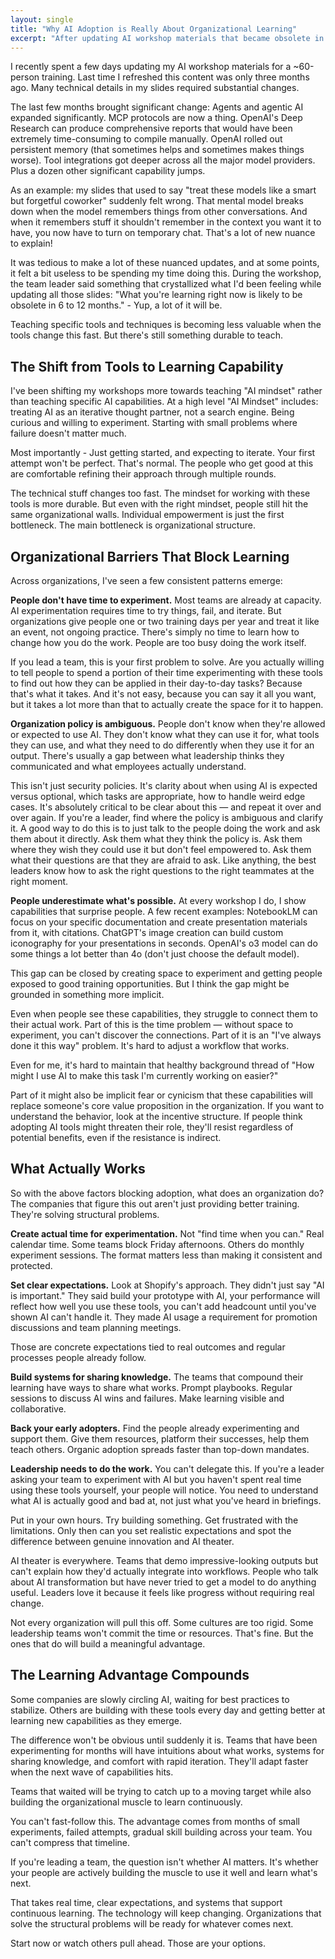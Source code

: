 ```yaml
---
layout: single
title: "Why AI Adoption is Really About Organizational Learning"
excerpt: "After updating AI workshop materials that became obsolete in 3 months, I realized the real challenge isn't keeping up with tools - it's building organizations that can learn and adapt continuously."
---
```


I recently spent a few days updating my AI workshop materials for a ~60-person training. Last time I refreshed this content was only three months ago. Many technical details in my slides required substantial changes.

The last few months brought significant change: Agents and agentic AI expanded significantly. MCP protocols are now a thing. OpenAI's Deep Research can produce comprehensive reports that would have been extremely time-consuming to compile manually. OpenAI rolled out persistent memory (that sometimes helps and sometimes makes things worse). Tool integrations got deeper across all the major model providers. Plus a dozen other significant capability jumps.

As an example: my slides that used to say "treat these models like a smart but forgetful coworker" suddenly felt wrong. That mental model breaks down when the model remembers things from other conversations. And when it remembers stuff it shouldn't remember in the context you want it to have, you now have to turn on temporary chat. That's a lot of new nuance to explain!

It was tedious to make a lot of these nuanced updates, and at some points, it felt a bit useless to be spending my time doing this. During the workshop, the team leader said something that crystallized what I'd been feeling while updating all those slides: "What you're learning right now is likely to be obsolete in 6 to 12 months." - Yup, a lot of it will be.

Teaching specific tools and techniques is becoming less valuable when the tools change this fast. But there's still something durable to teach.

## The Shift from Tools to Learning Capability

I've been shifting my workshops more towards teaching "AI mindset" rather than teaching specific AI capabilities. At a high level "AI Mindset" includes: treating AI as an iterative thought partner, not a search engine. Being curious and willing to experiment. Starting with small problems where failure doesn't matter much. 

Most importantly - Just getting started, and expecting to iterate. Your first attempt won't be perfect. That's normal. The people who get good at this are comfortable refining their approach through multiple rounds.

The technical stuff changes too fast. The mindset for working with these tools is more durable. But even with the right mindset, people still hit the same organizational walls. Individual empowerment is just the first bottleneck. The main bottleneck is organizational structure.

## Organizational Barriers That Block Learning

Across organizations, I've seen a few consistent patterns emerge:

**People don't have time to experiment.** Most teams are already at capacity. AI experimentation requires time to try things, fail, and iterate. But organizations give people one or two training days per year and treat it like an event, not ongoing practice. There's simply no time to learn how to change how you do the work. People are too busy doing the work itself.

If you lead a team, this is your first problem to solve. Are you actually willing to tell people to spend a portion of their time experimenting with these tools to find out how they can be applied in their day-to-day tasks? Because that's what it takes. And it's not easy, because you can say it all you want, but it takes a lot more than that to actually create the space for it to happen.

**Organization policy is ambiguous.** People don't know when they're allowed or expected to use AI. They don't know what they can use it for, what tools they can use, and what they need to do differently when they use it for an output. There's usually a gap between what leadership thinks they communicated and what employees actually understand.

This isn't just security policies. It's clarity about when using AI is expected versus optional, which tasks are appropriate, how to handle weird edge cases. It's absolutely critical to be clear about this — and repeat it over and over again. If you're a leader, find where the policy is ambiguous and clarify it. A good way to do this is to just talk to the people doing the work and ask them about it directly. Ask them what they think the policy is. Ask them where they wish they could use it but don't feel empowered to. Ask them what their questions are that they are afraid to ask. Like anything, the best leaders know how to ask the right questions to the right teammates at the right moment.

**People underestimate what's possible.** At every workshop I do, I show capabilities that surprise people. A few recent examples: NotebookLM can focus on your specific documentation and create presentation materials from it, with citations. ChatGPT's image creation can build custom iconography for your presentations in seconds. OpenAI's o3 model can do some things a lot better than 4o (don't just choose the default model).

This gap can be closed by creating space to experiment and getting people exposed to good training opportunities. But I think the gap might be grounded in something more implicit.

Even when people see these capabilities, they struggle to connect them to their actual work. Part of this is the time problem — without space to experiment, you can't discover the connections. Part of it is an "I've always done it this way" problem. It's hard to adjust a workflow that works.

Even for me, it's hard to maintain that healthy background thread of "How might I use AI to make this task I'm currently working on easier?"

Part of it might also be implicit fear or cynicism that these capabilities will replace someone's core value proposition in the organization. If you want to understand the behavior, look at the incentive structure. If people think adopting AI tools might threaten their role, they'll resist regardless of potential benefits, even if the resistance is indirect.

## What Actually Works

So with the above factors blocking adoption, what does an organization do? The companies that figure this out aren't just providing better training. They're solving structural problems.

**Create actual time for experimentation.** Not "find time when you can." Real calendar time. Some teams block Friday afternoons. Others do monthly experiment sessions. The format matters less than making it consistent and protected.

**Set clear expectations.** Look at Shopify's approach. They didn't just say "AI is important." They said build your prototype with AI, your performance will reflect how well you use these tools, you can't add headcount until you've shown AI can't handle it. They made AI usage a requirement for promotion discussions and team planning meetings.

Those are concrete expectations tied to real outcomes and regular processes people already follow.

**Build systems for sharing knowledge.** The teams that compound their learning have ways to share what works. Prompt playbooks. Regular sessions to discuss AI wins and failures. Make learning visible and collaborative.

**Back your early adopters.** Find the people already experimenting and support them. Give them resources, platform their successes, help them teach others. Organic adoption spreads faster than top-down mandates.

**Leadership needs to do the work.** You can't delegate this. If you're a leader asking your team to experiment with AI but you haven't spent real time using these tools yourself, your people will notice. You need to understand what AI is actually good and bad at, not just what you've heard in briefings.

Put in your own hours. Try building something. Get frustrated with the limitations. Only then can you set realistic expectations and spot the difference between genuine innovation and AI theater.

AI theater is everywhere. Teams that demo impressive-looking outputs but can't explain how they'd actually integrate into workflows. People who talk about AI transformation but have never tried to get a model to do anything useful. Leaders love it because it feels like progress without requiring real change.

Not every organization will pull this off. Some cultures are too rigid. Some leadership teams won't commit the time or resources. That's fine. But the ones that do will build a meaningful advantage.

## The Learning Advantage Compounds

Some companies are slowly circling AI, waiting for best practices to stabilize. Others are building with these tools every day and getting better at learning new capabilities as they emerge.

The difference won't be obvious until suddenly it is. Teams that have been experimenting for months will have intuitions about what works, systems for sharing knowledge, and comfort with rapid iteration. They'll adapt faster when the next wave of capabilities hits.

Teams that waited will be trying to catch up to a moving target while also building the organizational muscle to learn continuously.

You can't fast-follow this. The advantage comes from months of small experiments, failed attempts, gradual skill building across your team. You can't compress that timeline.

If you're leading a team, the question isn't whether AI matters. It's whether your people are actively building the muscle to use it well and learn what's next.

That takes real time, clear expectations, and systems that support continuous learning. The technology will keep changing. Organizations that solve the structural problems will be ready for whatever comes next.

Start now or watch others pull ahead. Those are your options.